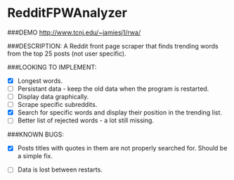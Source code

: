 RedditFPWAnalyzer
=================

###DEMO
http://www.tcnj.edu/~jamiesj1/rwa/

###DESCRIPTION:
A Reddit front page scraper that finds trending words from the top 25 posts (not user specific).

###LOOKING TO IMPLEMENT:
- [x] Longest words.
- [ ] Persistant data - keep the old data when the program is restarted.
- [ ] Display data graphically.
- [ ] Scrape specific subreddits.
- [x] Search for specific words and display their position in the trending list.
- [ ] Better list of rejected words  - a lot still missing.

###KNOWN BUGS:
- [x] Posts titles with quotes in them are not properly searched for. Should be a simple fix.
- [ ] Data is lost between restarts.

